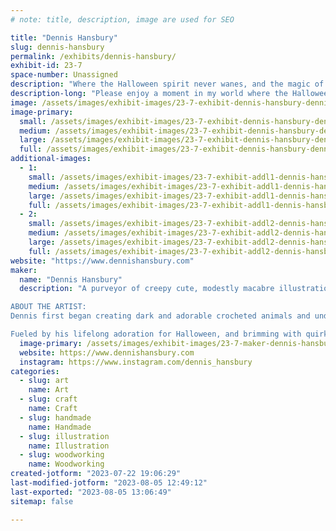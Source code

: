 ```yaml
---
# note: title, description, image are used for SEO

title: "Dennis Hansbury"
slug: dennis-hansbury
permalink: /exhibits/dennis-hansbury/
exhibit-id: 23-7
space-number: Unassigned
description: "Where the Halloween spirit never wanes, and the magic of the season lingers all year long."
description-long: "Please enjoy a moment in my world where the Halloween spirit never wanes, and the magic of the season lingers all year long. Welcome to an enchanting exhibit featuring delightfully spooky-cute wooden home decor, that is all hand-cut and painted. From creaky bones and happy bats, to laughing pumpkins and sneaky cats – there is something for every home, no matter the time of year!"
image: /assets/images/exhibit-images/23-7-exhibit-dennis-hansbury-dennishansbury-1-large.jpg
image-primary: 
  small: /assets/images/exhibit-images/23-7-exhibit-dennis-hansbury-dennishansbury-1-small.jpg
  medium: /assets/images/exhibit-images/23-7-exhibit-dennis-hansbury-dennishansbury-1-medium.jpg
  large: /assets/images/exhibit-images/23-7-exhibit-dennis-hansbury-dennishansbury-1-large.jpg
  full: /assets/images/exhibit-images/23-7-exhibit-dennis-hansbury-dennishansbury-1-full.jpg
additional-images: 
  - 1:
    small: /assets/images/exhibit-images/23-7-exhibit-addl1-dennis-hansbury-dennishansbury-3-small.jpg
    medium: /assets/images/exhibit-images/23-7-exhibit-addl1-dennis-hansbury-dennishansbury-3-medium.jpg
    large: /assets/images/exhibit-images/23-7-exhibit-addl1-dennis-hansbury-dennishansbury-3-large.jpg
    full: /assets/images/exhibit-images/23-7-exhibit-addl1-dennis-hansbury-dennishansbury-3-full.jpg
  - 2:
    small: /assets/images/exhibit-images/23-7-exhibit-addl2-dennis-hansbury-dennishansbury-5-small.jpg
    medium: /assets/images/exhibit-images/23-7-exhibit-addl2-dennis-hansbury-dennishansbury-5-medium.jpg
    large: /assets/images/exhibit-images/23-7-exhibit-addl2-dennis-hansbury-dennishansbury-5-large.jpg
    full: /assets/images/exhibit-images/23-7-exhibit-addl2-dennis-hansbury-dennishansbury-5-full.jpg
website: "https://www.dennishansbury.com"
maker: 
  name: "Dennis Hansbury"
  description: "A purveyor of creepy cute, modestly macabre illustrations and handcrafted wooden home décor and artwork.

ABOUT THE ARTIST:
Dennis first began creating dark and adorable crocheted animals and undead zombie plushies from his little Arizona apartment in 2005, finding loving homes for them across the world through his first shop on Etsy. As time passed and he moved to Florida, new passions were ignited - gallery shows and fine art became the focus, but he never stopped incorporating his gloomy, gothic, and gory aesthetic into his work. The passion for creating one-of-a-kind, handmade items would inspire him further, and woodworking soon became a permanent staple in his artwork.

Fueled by his lifelong adoration for Halloween, and brimming with quirky poems that provide a deeper dimension to his work, Dennis continues to bring life to the vast array of untold stories and subtle whispers he carries with him each day."
  image-primary: /assets/images/exhibit-images/23-7-maker-dennis-hansbury-dh-watermark-black-medium.png
  website: https://www.dennishansbury.com
  instagram: https://www.instagram.com/dennis_hansbury
categories: 
  - slug: art
    name: Art
  - slug: craft
    name: Craft
  - slug: handmade
    name: Handmade
  - slug: illustration
    name: Illustration
  - slug: woodworking
    name: Woodworking
created-jotform: "2023-07-22 19:06:29"
last-modified-jotform: "2023-08-05 12:49:12"
last-exported: "2023-08-05 13:06:49"
sitemap: false

---
```

